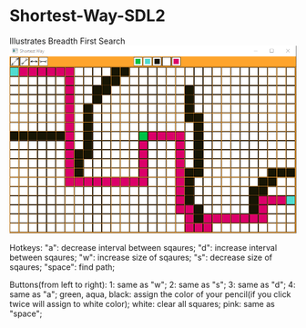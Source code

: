 # Shortest-Way-SDL2
Illustrates Breadth First Search
![](pictures/picture.png)

Hotkeys:
"a": decrease interval between sqaures;
"d": increase interval between sqaures;
"w": increase size of sqaures;
"s": decrease size of sqaures;
"space": find path;

Buttons(from left to right):
1: same as "w";
2: same as "s";
3: same as "d";
4: same as "a";
green, aqua, black: assign the color of your pencil(if you click twice will assign to white color);
white: clear all squares;
pink: same as "space";
